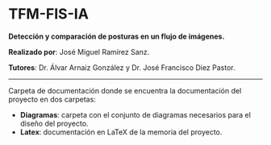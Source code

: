 # TFM-FIS-IA

**Detección y comparación de posturas en un flujo de imágenes.**

**Realizado por**: José Miguel Ramírez Sanz.

**Tutores**: Dr. Álvar Arnaiz González y Dr. José Francisco Diez Pastor.

---

Carpeta de documentación donde se encuentra la documentación del proyecto en dos carpetas:

 - **Diagramas**: carpeta con el conjunto de diagramas necesarios para el diseño del proyecto.
 - **Latex**: documentación en LaTeX de la memoria del proyecto.

